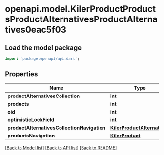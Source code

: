 # openapi.model.KilerProductProductsProductAlternativesProductAlternatives0eac5f03

## Load the model package
```dart
import 'package:openapi/api.dart';
```

## Properties
Name | Type | Description | Notes
------------ | ------------- | ------------- | -------------
**productAlternativesCollection** | **int** |  | [optional] 
**products** | **int** |  | [optional] 
**oid** | **int** |  | [optional] 
**optimisticLockField** | **int** |  | [optional] 
**productAlternativesCollectionNavigation** | [**KilerProductAlternatives**](KilerProductAlternatives.md) |  | [optional] 
**productsNavigation** | [**KilerProduct**](KilerProduct.md) |  | [optional] 

[[Back to Model list]](../README.md#documentation-for-models) [[Back to API list]](../README.md#documentation-for-api-endpoints) [[Back to README]](../README.md)


